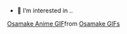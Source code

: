 - 👀 I’m interested in ..

<div class="tenor-gif-embed" data-postid="22517172" data-share-method="host" data-aspect-ratio="1.77778" data-width="100%"><a href="https://tenor.com/view/osamake-anime-shirokusa-kachi-cry-sad-gif-22517172">Osamake Anime GIF</a>from <a href="https://tenor.com/search/osamake-gifs">Osamake GIFs</a></div> <script type="text/javascript" async src="https://tenor.com/embed.js"></script>
